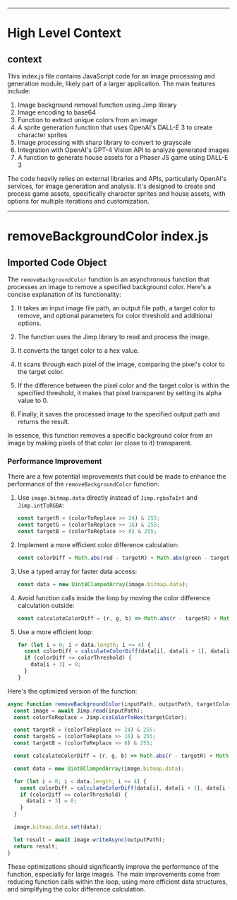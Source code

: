 

  ---
# High Level Context
## context
This index.js file contains JavaScript code for an image processing and generation module, likely part of a larger application. The main features include:

1. Image background removal function using Jimp library
2. Image encoding to base64
3. Function to extract unique colors from an image
4. A sprite generation function that uses OpenAI's DALL-E 3 to create character sprites
5. Image processing with sharp library to convert to grayscale
6. Integration with OpenAI's GPT-4 Vision API to analyze generated images
7. A function to generate house assets for a Phaser JS game using DALL-E 3

The code heavily relies on external libraries and APIs, particularly OpenAI's services, for image generation and analysis. It's designed to create and process game assets, specifically character sprites and house assets, with options for multiple iterations and customization.


  

---
# removeBackgroundColor index.js
## Imported Code Object
The `removeBackgroundColor` function is an asynchronous function that processes an image to remove a specified background color. Here's a concise explanation of its functionality:

1. It takes an input image file path, an output file path, a target color to remove, and optional parameters for color threshold and additional options.

2. The function uses the Jimp library to read and process the image.

3. It converts the target color to a hex value.

4. It scans through each pixel of the image, comparing the pixel's color to the target color.

5. If the difference between the pixel color and the target color is within the specified threshold, it makes that pixel transparent by setting its alpha value to 0.

6. Finally, it saves the processed image to the specified output path and returns the result.

In essence, this function removes a specific background color from an image by making pixels of that color (or close to it) transparent.

### Performance Improvement

There are a few potential improvements that could be made to enhance the performance of the `removeBackgroundColor` function:

1. Use `image.bitmap.data` directly instead of `Jimp.rgbaToInt` and `Jimp.intToRGBA`:
   ```javascript
   const targetR = (colorToReplace >> 24) & 255;
   const targetG = (colorToReplace >> 16) & 255;
   const targetB = (colorToReplace >> 8) & 255;
   ```

2. Implement a more efficient color difference calculation:
   ```javascript
   const colorDiff = Math.abs(red - targetR) + Math.abs(green - targetG) + Math.abs(blue - targetB);
   ```

3. Use a typed array for faster data access:
   ```javascript
   const data = new Uint8ClampedArray(image.bitmap.data);
   ```

4. Avoid function calls inside the loop by moving the color difference calculation outside:
   ```javascript
   const calculateColorDiff = (r, g, b) => Math.abs(r - targetR) + Math.abs(g - targetG) + Math.abs(b - targetB);
   ```

5. Use a more efficient loop:
   ```javascript
   for (let i = 0; i < data.length; i += 4) {
     const colorDiff = calculateColorDiff(data[i], data[i + 1], data[i + 2]);
     if (colorDiff <= colorThreshold) {
       data[i + 3] = 0;
     }
   }
   ```

Here's the optimized version of the function:

```javascript
async function removeBackgroundColor(inputPath, outputPath, targetColor, colorThreshold = 0, options = {}) {
  const image = await Jimp.read(inputPath);
  const colorToReplace = Jimp.cssColorToHex(targetColor);

  const targetR = (colorToReplace >> 24) & 255;
  const targetG = (colorToReplace >> 16) & 255;
  const targetB = (colorToReplace >> 8) & 255;

  const calculateColorDiff = (r, g, b) => Math.abs(r - targetR) + Math.abs(g - targetG) + Math.abs(b - targetB);

  const data = new Uint8ClampedArray(image.bitmap.data);

  for (let i = 0; i < data.length; i += 4) {
    const colorDiff = calculateColorDiff(data[i], data[i + 1], data[i + 2]);
    if (colorDiff <= colorThreshold) {
      data[i + 3] = 0;
    }
  }

  image.bitmap.data.set(data);

  let result = await image.writeAsync(outputPath);
  return result;
}
```

These optimizations should significantly improve the performance of the function, especially for large images. The main improvements come from reducing function calls within the loop, using more efficient data structures, and simplifying the color difference calculation.

  